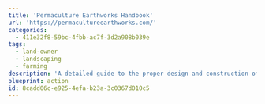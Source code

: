 ```yaml
---
title: 'Permaculture Earthworks Handbook'
url: 'https://permacultureearthworks.com/'
categories:
  - 411e32f8-59bc-4fbb-ac7f-3d2a908b039e
tags:
  - land-owner
  - landscaping
  - farming
description: 'A detailed guide to the proper design and construction of water harvesting earthworks. It covers the function, design, and construction methods for nine main types of water harvesting earthworks across a full range of climates. Free alternatives are an online course by [Permaculture Women](https://www.permaculturewomen.com/freepermaculturecourse.html), and a four-part documentary by [Geoff Lawton](https://www.geofflawtononline.com/).'
blueprint: action
id: 8cadd06c-e925-4efa-b23a-3c0367d010c5
---
```

